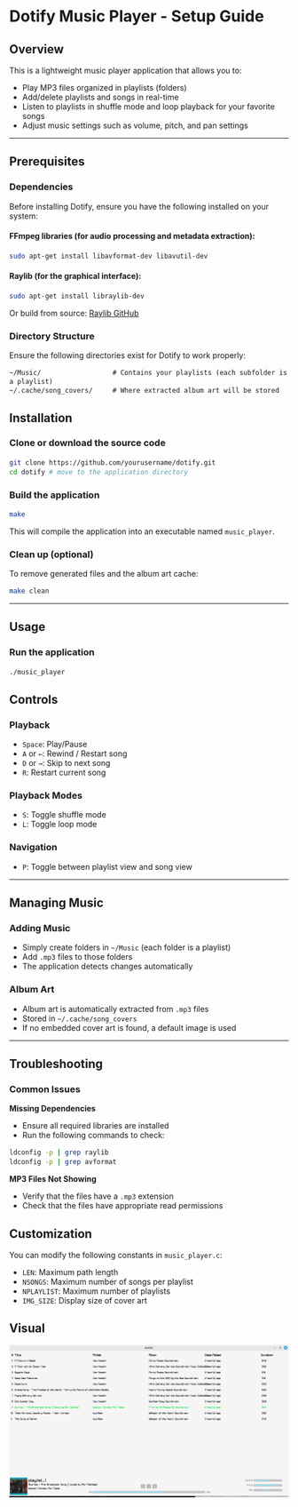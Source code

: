 # Dotify Music Player - Setup Guide

## Overview

This is a lightweight music player application that allows you to:

- Play MP3 files organized in playlists (folders)
- Add/delete playlists and songs in real-time
- Listen to playlists in shuffle mode and loop playback for your favorite songs
- Adjust music settings such as volume, pitch, and pan settings

---

## Prerequisites

### Dependencies

Before installing Dotify, ensure you have the following installed on your system:

#### FFmpeg libraries (for audio processing and metadata extraction):

```bash
sudo apt-get install libavformat-dev libavutil-dev
```

#### Raylib (for the graphical interface):

```bash
sudo apt-get install libraylib-dev
```

Or build from source: [Raylib GitHub](https://github.com/raysan5/raylib)

### Directory Structure

Ensure the following directories exist for Dotify to work properly:

```
~/Music/                  # Contains your playlists (each subfolder is a playlist)
~/.cache/song_covers/     # Where extracted album art will be stored
```

## Installation

### Clone or download the source code

```bash
git clone https://github.com/yourusername/dotify.git
cd dotify # move to the application directory
```

### Build the application

```bash
make
```

This will compile the application into an executable named `music_player`.

### Clean up (optional)

To remove generated files and the album art cache:

```bash
make clean
```

---

## Usage

### Run the application

```bash
./music_player
```

## Controls

### Playback

- `Space`: Play/Pause
- `A` or `←`: Rewind / Restart song
- `D` or `→`: Skip to next song
- `R`: Restart current song

### Playback Modes

- `S`: Toggle shuffle mode
- `L`: Toggle loop mode

### Navigation

- `P`: Toggle between playlist view and song view

---

## Managing Music

### Adding Music

- Simply create folders in `~/Music` (each folder is a playlist)
- Add `.mp3` files to those folders
- The application detects changes automatically

### Album Art

- Album art is automatically extracted from `.mp3` files
- Stored in `~/.cache/song_covers`
- If no embedded cover art is found, a default image is used

---

## Troubleshooting

### Common Issues

**Missing Dependencies**

- Ensure all required libraries are installed
- Run the following commands to check:

```bash
ldconfig -p | grep raylib
ldconfig -p | grep avformat
```

**MP3 Files Not Showing**

- Verify that the files have a `.mp3` extension
- Check that the files have appropriate read permissions

## Customization

You can modify the following constants in `music_player.c`:

- `LEN`: Maximum path length
- `NSONGS`: Maximum number of songs per playlist
- `NPLAYLIST`: Maximum number of playlists
- `IMG_SIZE`: Display size of cover art

## Visual
![Dotify Music Player Interface](example.png)